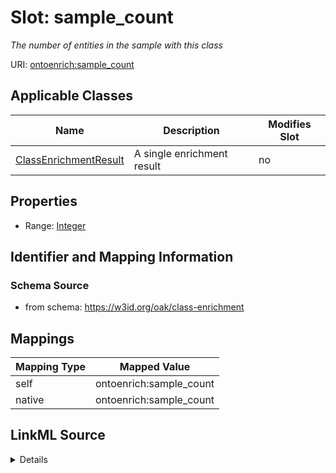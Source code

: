 

# Slot: sample_count


_The number of entities in the sample with this class_





URI: [ontoenrich:sample_count](https://w3id.org/oak/class-enrichment/sample_count)



<!-- no inheritance hierarchy -->





## Applicable Classes

| Name | Description | Modifies Slot |
| --- | --- | --- |
| [ClassEnrichmentResult](ClassEnrichmentResult.md) | A single enrichment result |  no  |







## Properties

* Range: [Integer](Integer.md)





## Identifier and Mapping Information







### Schema Source


* from schema: https://w3id.org/oak/class-enrichment




## Mappings

| Mapping Type | Mapped Value |
| ---  | ---  |
| self | ontoenrich:sample_count |
| native | ontoenrich:sample_count |




## LinkML Source

<details>
```yaml
name: sample_count
description: The number of entities in the sample with this class
from_schema: https://w3id.org/oak/class-enrichment
rank: 1000
alias: sample_count
owner: ClassEnrichmentResult
domain_of:
- ClassEnrichmentResult
range: integer

```
</details>